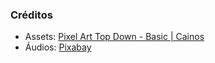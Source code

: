 ### Créditos
- Assets: [Pixel Art Top Down - Basic | Cainos](https://assetstore.unity.com/packages/2d/environments/pixel-art-top-down-basic-187605)
- Áudios: [Pixabay](https://pixabay.com/)
